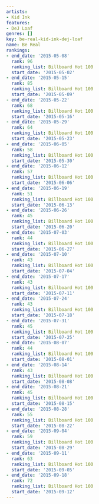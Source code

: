 ```yaml
---
artists:
- Kid Ink
features:
- DeJ Loaf
genres: []
key: be-real-kid-ink-dej-loaf
name: Be Real
rankings:
- end_date: '2015-05-08'
  rank: 96
  ranking_list: Billboard Hot 100
  start_date: '2015-05-02'
- end_date: '2015-05-15'
  rank: 85
  ranking_list: Billboard Hot 100
  start_date: '2015-05-09'
- end_date: '2015-05-22'
  rank: 68
  ranking_list: Billboard Hot 100
  start_date: '2015-05-16'
- end_date: '2015-05-29'
  rank: 64
  ranking_list: Billboard Hot 100
  start_date: '2015-05-23'
- end_date: '2015-06-05'
  rank: 58
  ranking_list: Billboard Hot 100
  start_date: '2015-05-30'
- end_date: '2015-06-12'
  rank: 57
  ranking_list: Billboard Hot 100
  start_date: '2015-06-06'
- end_date: '2015-06-19'
  rank: 51
  ranking_list: Billboard Hot 100
  start_date: '2015-06-13'
- end_date: '2015-06-26'
  rank: 45
  ranking_list: Billboard Hot 100
  start_date: '2015-06-20'
- end_date: '2015-07-03'
  rank: 44
  ranking_list: Billboard Hot 100
  start_date: '2015-06-27'
- end_date: '2015-07-10'
  rank: 43
  ranking_list: Billboard Hot 100
  start_date: '2015-07-04'
- end_date: '2015-07-17'
  rank: 43
  ranking_list: Billboard Hot 100
  start_date: '2015-07-11'
- end_date: '2015-07-24'
  rank: 43
  ranking_list: Billboard Hot 100
  start_date: '2015-07-18'
- end_date: '2015-07-31'
  rank: 45
  ranking_list: Billboard Hot 100
  start_date: '2015-07-25'
- end_date: '2015-08-07'
  rank: 44
  ranking_list: Billboard Hot 100
  start_date: '2015-08-01'
- end_date: '2015-08-14'
  rank: 43
  ranking_list: Billboard Hot 100
  start_date: '2015-08-08'
- end_date: '2015-08-21'
  rank: 45
  ranking_list: Billboard Hot 100
  start_date: '2015-08-15'
- end_date: '2015-08-28'
  rank: 55
  ranking_list: Billboard Hot 100
  start_date: '2015-08-22'
- end_date: '2015-09-04'
  rank: 59
  ranking_list: Billboard Hot 100
  start_date: '2015-08-29'
- end_date: '2015-09-11'
  rank: 63
  ranking_list: Billboard Hot 100
  start_date: '2015-09-05'
- end_date: '2015-09-18'
  rank: 72
  ranking_list: Billboard Hot 100
  start_date: '2015-09-12'
---
```


